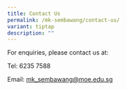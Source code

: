 ```yaml
---
title: Contact Us
permalink: /mk-sembawang/contact-us/
variant: tiptap
description: ""
---
```

<p></p>
<p>For enquiries, please contact us at:</p>
<p>Tel: 6235 7588</p>
<p>Email: <a href="mailto:mk_sembawang@moe.edu.sg" rel="noopener noreferrer nofollow" target="_blank">mk_sembawang@moe.edu.sg</a>
</p>
<p></p>
